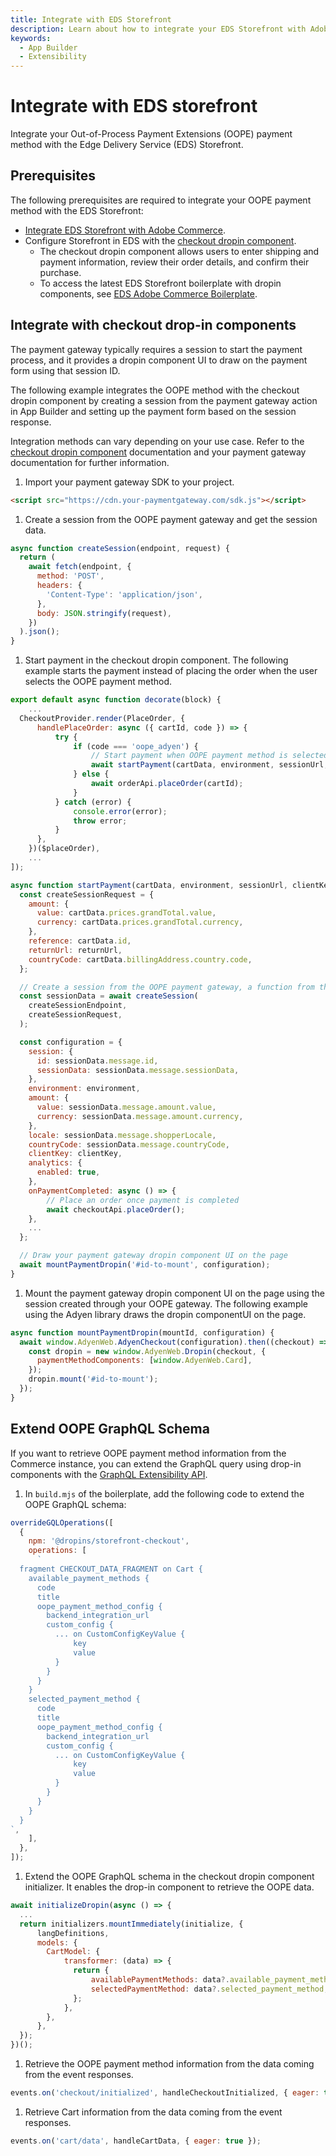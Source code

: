 ```yaml
---
title: Integrate with EDS Storefront
description: Learn about how to integrate your EDS Storefront with Adobe Commerce checkout starter kit.
keywords:
  - App Builder
  - Extensibility
---
```


# Integrate with EDS storefront

Integrate your Out-of-Process Payment Extensions (OOPE) payment method with the Edge Delivery Service (EDS) Storefront.

## Prerequisites

The following prerequisites are required to integrate your OOPE payment method with the EDS Storefront:

- [Integrate EDS Storefront with Adobe Commerce](https://experienceleague.adobe.com/developer/commerce/storefront/).
- Configure Storefront in EDS with the [checkout dropin component](https://experienceleague.adobe.com/developer/commerce/storefront/dropins/checkout/).
  - The checkout dropin component allows users to enter shipping and payment information, review their order details, and confirm their purchase.
  - To access the latest EDS Storefront boilerplate with dropin components, see [EDS Adobe Commerce Boilerplate](https://github.com/hlxsites/aem-boilerplate-commerce).

## Integrate with checkout drop-in components

The payment gateway typically requires a session to start the payment process, and it provides a dropin component UI to draw on the payment form using that session ID.

The following example integrates the OOPE method with the checkout dropin component by creating a session from the payment gateway action in App Builder and setting up the payment form based on the session response.

Integration methods can vary depending on your use case. Refer to the [checkout dropin component](https://experienceleague.adobe.com/developer/commerce/storefront/dropins/checkout/) documentation and your payment gateway documentation for further information.

1. Import your payment gateway SDK to your project.

  ```html
  <script src="https://cdn.your-paymentgateway.com/sdk.js"></script>
  ```

1. Create a session from the OOPE payment gateway and get the session data.

  ```javascript
  async function createSession(endpoint, request) {
    return (
      await fetch(endpoint, {
        method: 'POST',
        headers: {
          'Content-Type': 'application/json',
        },
        body: JSON.stringify(request),
      })
    ).json();
  }
  ```

1. Start payment in the checkout dropin component. The following example starts the payment instead of placing the order when the user selects the OOPE payment method.

  ```javascript
  export default async function decorate(block) {
      ...
    CheckoutProvider.render(PlaceOrder, {
        handlePlaceOrder: async ({ cartId, code }) => {
            try {
                if (code === 'oope_adyen') {
                    // Start payment when OOPE payment method is selected
                    await startPayment(cartData, environment, sessionUrl, clientKey, returnUrl);
                } else {
                    await orderApi.placeOrder(cartId);
                }
            } catch (error) {
                console.error(error);
                throw error;
            }
        },
      })($placeOrder),
      ...
  ]);

  async function startPayment(cartData, environment, sessionUrl, clientKey, returnUrl) {
    const createSessionRequest = {
      amount: {
        value: cartData.prices.grandTotal.value,
        currency: cartData.prices.grandTotal.currency,
      },
      reference: cartData.id,
      returnUrl: returnUrl,
      countryCode: cartData.billingAddress.country.code,
    };

    // Create a session from the OOPE payment gateway, a function from the previous step
    const sessionData = await createSession(
      createSessionEndpoint,
      createSessionRequest,
    );

    const configuration = {
      session: {
        id: sessionData.message.id,
        sessionData: sessionData.message.sessionData,
      },
      environment: environment,
      amount: {
        value: sessionData.message.amount.value,
        currency: sessionData.message.amount.currency,
      },
      locale: sessionData.message.shopperLocale,
      countryCode: sessionData.message.countryCode,
      clientKey: clientKey,
      analytics: {
        enabled: true,
      },
      onPaymentCompleted: async () => {
          // Place an order once payment is completed
          await checkoutApi.placeOrder();
      },
      ...
    };

    // Draw your payment gateway dropin component UI on the page
    await mountPaymentDropin('#id-to-mount', configuration);
  }
  ```

1. Mount the payment gateway dropin component UI on the page using the session created through your OOPE gateway. The following example using the Adyen library draws the dropin componentUI on the page.

  ```javascript
  async function mountPaymentDropin(mountId, configuration) {
    await window.AdyenWeb.AdyenCheckout(configuration).then((checkout) => {
      const dropin = new window.AdyenWeb.Dropin(checkout, {
        paymentMethodComponents: [window.AdyenWeb.Card],
      });
      dropin.mount('#id-to-mount');
    });
  }
  ```

## Extend OOPE GraphQL Schema

If you want to retrieve OOPE payment method information from the Commerce instance, you can extend the GraphQL query using drop-in components with the [GraphQL Extensibility API](https://experienceleague.adobe.com/developer/commerce/storefront/dropins/all/extending/).

1. In `build.mjs` of the boilerplate, add the following code to extend the OOPE GraphQL schema:

  ```javascript
  overrideGQLOperations([
    {
      npm: '@dropins/storefront-checkout',
      operations: [
        `
    fragment CHECKOUT_DATA_FRAGMENT on Cart {
      available_payment_methods {
        code
        title
        oope_payment_method_config {
          backend_integration_url
          custom_config {
            ... on CustomConfigKeyValue {
                key
                value
            }
          }
        }
      }
      selected_payment_method {
        code
        title
        oope_payment_method_config {
          backend_integration_url
          custom_config {
            ... on CustomConfigKeyValue {
                key
                value
            }
          }
        }
      }
    }
  `,
      ],
    },
  ]);
  ```

1. Extend the OOPE GraphQL schema in the checkout dropin component initializer. It enables the drop-in component to retrieve the OOPE data.

  ```javascript
  await initializeDropin(async () => {
    ...
    return initializers.mountImmediately(initialize, {
        langDefinitions,
        models: {
          CartModel: {
              transformer: (data) => {
                return {
                    availablePaymentMethods: data?.available_payment_methods,
                    selectedPaymentMethod: data?.selected_payment_method,
                };
              },
          },
        },
    });
  })();
  ```

1. Retrieve the OOPE payment method information from the data coming from the event responses.

  ```javascript
  events.on('checkout/initialized', handleCheckoutInitialized, { eager: true });
  ```

1. Retrieve Cart information from the data coming from the event responses.

  ```javascript
  events.on('cart/data', handleCartData, { eager: true });
  ```
